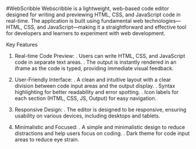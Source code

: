 #WebScribble
Webscribble is a lightweight, web-based code editor designed for writing and previewing HTML, CSS, and JavaScript code in real-time. The application is built using fundamental web technologies—HTML, CSS, and JavaScript—making it a straightforward and effective tool for developers and learners to experiment with web development.

Key Features
1. Real-time Code Preview:
. Users can write HTML, CSS, and JavaScript code in separate text areas.
. The output is instantly rendered in an iframe as the code is typed, providing immediate visual feedback.

2. User-Friendly Interface:
. A clean and intuitive layout with a clear division between code input areas and the output display.
. Syntax highlighting for better readability and error spotting.
. Icon labels for each section (HTML, CSS, JS, Output) for easy navigation.

3. Responsive Design:
. The editor is designed to be responsive, ensuring usability on various devices, including desktops and tablets.

4. Minimalistic and Focused:
. A simple and minimalistic design to reduce distractions and help users focus on coding.
. Dark theme for code input areas to reduce eye strain.
